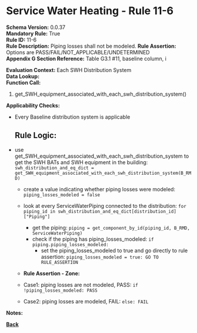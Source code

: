 # Service Water Heating - Rule 11-6

**Schema Version:** 0.0.37  
**Mandatory Rule:** True  
**Rule ID:** 11-6  
**Rule Description:** Piping losses shall not be modeled. 
**Rule Assertion:** Options are PASS/FAIL/NOT_APPLICABLE/UNDETERMINED  
**Appendix G Section Reference:** Table G3.1 #11, baseline column, i

**Evaluation Context:** Each SWH Distribution System  
**Data Lookup:**   
**Function Call:**

1. get_SWH_equipment_associated_with_each_swh_distribution_system()

**Applicability Checks:**
- Every Baseline distribution system is applicable


    ## Rule Logic:
- use get_SWH_equipment_associated_with_each_swh_distribution_system to get the SWH BATs and SWH equipment in the building: `swh_distribution_and_eq_dict = get_SWH_equipment_associated_with_each_swh_distribution_system(B_RMD)`
    - create a value indicating whether piping losses were modeled: `piping_losses_modeled = false`
    - look at every ServiceWaterPiping connected to the distribution: `for piping_id in swh_distribution_and_eq_dict[distribution_id]["Piping"]`
        - get the piping: `piping = get_component_by_id(piping_id, B_RMD, ServiceWaterPiping) `
        - check if the piping has piping_losses_modeled: `if piping.piping_losses_modeled:`
            - set the piping_losses_modeled to true and go directly to rule assertion: `piping_losses_modeled = true: GO TO RULE_ASSERTION`

    - **Rule Assertion - Zone:**
    - Case1: piping losses are not modeled, PASS: `if !piping_losses_modeled: PASS`
    - Case2: piping losses are modeled, FAIL: `else: FAIL`


**Notes:**

**[Back](../_toc.md)**
